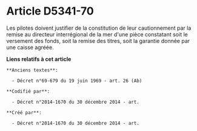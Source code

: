 # Article D5341-70

Les pilotes doivent justifier de la constitution de leur cautionnement par la remise au directeur interrégional de la mer
d'une pièce constatant soit le versement des fonds, soit la remise des titres, soit la garantie donnée par une caisse agréée.

**Liens relatifs à cet article**

	**Anciens textes**:

	  - Décret n°69-679 du 19 juin 1969 - art. 26 (Ab)

	**Codifié par**:

	  - Décret n°2014-1670 du 30 décembre 2014 - art.

	**Créé par**:

	  - Décret n°2014-1670 du 30 décembre 2014 - art.
